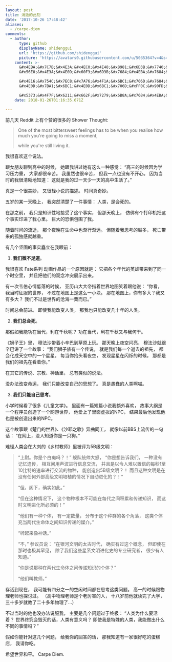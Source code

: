 ```yaml
---
layout: post
title: 消逝的此刻
date: '2017-10-26 17:48:42'
aliases:
  - /carpe-diem
comments:
  - author:
      type: github
      displayName: shidenggui
      url: 'https://github.com/shidenggui'
      picture: 'https://avatars0.githubusercontent.com/u/5035364?v=4&s=73'
    content: >-
      &#x4EBA;&#x7C7B;&#x4E3A;&#x4EC0;&#x4E48;&#x8981;&#x6D3B;&#x7740;&#xFF1F;
      &#x56E0;&#x4E3A;&#x4E0D;&#x60F3;&#x6D3B;&#x7684;&#x4EBA;&#x7684;&#x57FA;&#x56E0;&#x65E9;&#x5C31;&#x6D88;&#x5931;&#x5728;&#x5386;&#x53F2;&#x957F;&#x6CB3;&#x4E2D;

      &#x4E16;&#x754C;&#x7EC8;&#x7A76;&#x4F1A;&#x6BC1;&#x706D;&#x7684;&#x8BDD;&#xFF0C;&#x4EBA;&#x7C7B;&#x6709;&#x610F;&#x4E49;&#x5417;&#xFF1F;
      &#x4E0D;&#x7BA1;&#x6BC1;&#x4E0D;&#x6BC1;&#x706D;&#xFF0C;&#x90FD;&#x6CA1;&#x4EC0;&#x4E48;&#x610F;&#x4E49;

      &#x5373;&#x4F7F;&#x6211;&#x662F;&#x7279;&#x6B8A;&#x7684;&#x4EBA;&#x7C7B;&#xFF0C;&#x6211;&#x80FD;&#x505A;&#x51FA;&#x4EC0;&#x4E48;&#x4E0D;&#x540C;&#x7684;&#x4E8B;&#x60C5;&#x5417;&#xFF1F;&#x6BCF;&#x4E2A;&#x4EBA;&#x90FD;&#x662F;&#x72EC;&#x4E00;&#x65E0;&#x4E8C;&#x7684;&#xFF0C;&#x4E5F;&#x90FD;&#x5728;&#x505A;&#x7740;&#x72EC;&#x4E00;&#x65E0;&#x4E8C;&#x7684;&#x4E8B;&#x60C5;
    date: 2018-01-26T01:16:35.671Z

---
```


前几天 Reddit 上有个赞的很多的
Shower Thought:

> One of the most bittersweet feelings has to be
> when you realise how much you're going to miss a moment,
>
> while you're still living it.

我很喜欢这个说法。

<!--more-->

跟女朋友聊到高中的时候，
她跟我讲过她有这么一种感觉：
“高三的时候因为学习压力重，
大家都很辛苦。
我虽然也很辛苦，
但我一点也没有不开心。
因为当时的我很清晰地知道：
这就是我的过一天少一天的高中生活了。”

真是一个很美妙，
又很轻小说的描述。
时间真奇妙。


五岁的某一天晚上，
我突然清楚了一件事情：
人类，是会死的。

在那之前，
我只是知识性地接受了这个事实，
但那天晚上，
仿佛有个打印机把这个事实印进了我心里。
巨大的恐惧包围了我。

随着时间的流逝，
那个夜晚在生命中也渐行渐远。
但随着我思考的越多，
死亡带来的孤独感就越重。

有几个坚固的事实矗立在我眼前：


1. **我们微不足道**。

我很喜欢 Fate系列 动画作品的一个原因就是：
它把各个年代的英雄带来到了同一个时空里，
并且把他们的观念冲突展示出来。

有一次韦伯心情低落的时候，
亚历山大大帝指着世界地图笑着跟他说：
“你看，我当时征服的世界，
不过在地图上是这么一小块。
那在地图上，你有多大？我又有多大？
我们不过是世界的沧海一粟而已。”

时间总会前进。
即使我能改变人类，
那我也只能改变几十年的人类。


2. **我们总会死**。

那假如我能功在当代，利在千秋呢？
功在当代，利在千秋又与我何干。

《狮子王》里，
穆法沙带着小辛巴到草原上玩。
那天晚上夜空闪亮，
穆法沙就跟辛巴讲了一个故事：
“我们狮子族有一个传说，
就是我们每一个逝去的祖先，
都会化成天空中的一个星星。
每当你抬头看夜空，
发现星星在闪烁的时候，
那都是我们的祖先在看着你。”

在其它的传说、宗教、神话里，
总有类似的说法。

没办法改变命运，
我们只能改变自己的思想了。
真是愚蠢的人类啊喵。


3. **我们只能自己思考**。

小学时候看了很多《儿童文学》。
里面有一篇短篇小说我额外喜欢，
故事大纲是一个程序员创造了一个网游世界，
他爱上了里面虚拟的NPC，
结果最后他发现他也是被创造出来的NPC。

这个故事跟《楚门的世界》、《沙耶之歌》异曲同工，
就像以前BBS上流传的一句话：
“在网上，没人知道你是一只狗。”

难怪人类会在大刘的《乡村教师》里被评为5B级文明：

> “上尉。你是个白痴吗？！”
> 舰队统帅大怒，
> “你是想告诉我们，
>  一种没有记忆遗传，
>  相互间用声波进行信息交流，
>  并且是以令人难以置信的每秒1至10比特的速率进行交流的物种，
>  能创造出5B级文明？！
>  而且这种文明是在没有任何外部高级文明培植的情况下自动进化的？！”
>
> “但，阁下，确实如此。”
>
> “但在这种情况下，
>  这个物种根本不可能在每代之间积累和传递知识，
>  而这时文明进化所必须的！”
>
> “他们有一种个体，
>  有一定数量，
>  分布于这个种群的各个角落，
>  这类个体充当两代生命体之间知识传递的媒介。”
>
> “听起来像神话。”
>  
> “不，”
> 参议员说：
> “在银河文明的太古时代，
>  确实有过这个概念，
>  但即使在那时也极其罕见，
>  除了我们这些星系文明进化史的专业研究者，
>  很少有人知道。”
>
> “你是说那种在两代生命体之间传递知识的个体？”
>
> “他们叫教师。”


存活到现在，
我可能有四分之一的空闲时间都在思考这类问题。
高一的时候跟物理老师也探讨过。
（高中物理老师是个老厉害的人，
十八岁前他就读完了大学，
三十多岁就教了二十多年物理了…）

不过当时的他也没办法说服我，
主要是几个问题过于终极：
“人类为什么要活着？
世界终究会毁灭的话，人类有意义吗？
即使我是特殊的人类，我能做出什么不同的事情吗？”

假如你能针对这几个问题，
给我你的回答的话，
那我知道有一家很好吃的蛋糕店，
我请你吃。

希望世界和平。
Carpe Diem.

